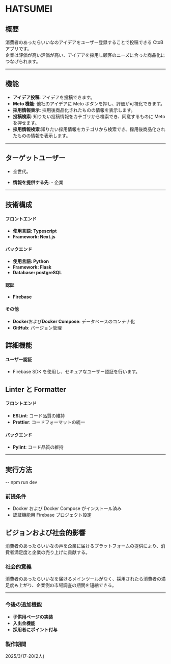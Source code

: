 # HATSUMEI

## 概要

消費者のあったらいいなのアイデアをユーザー登録することで投稿できる CtoB アプリです。  
企業は評価が高い評価が高い、アイデアを採用し顧客のニーズに合った商品化につなげられます。

---

## 機能

- **アイデア投稿**: アイデアを投稿できます。
- **Meto 機能**: 他社のアイデアに Meto ボタンを押し、評価が可視化できます。
- **採用情報表示**: 採用後商品化されたものの情報を表示します。
- **投稿検索**: 知りたい投稿情報をカテゴリから検索でき、同意するものに Meto を押せます。
- **採用情報検索**:知りたい採用情報をカテゴリから検索でき、採用後商品化されたものの情報を表示します。

---

## ターゲットユーザー

- 全世代。

- **情報を提供する先**: - 企業

---

## 技術構成

#### フロントエンド

- **使用言語: Typescript**
- **Framework: Next.js**

#### バックエンド

- **使用言語: Python**
- **Framework: Flask**
- **Database: postgreSQL**

#### 認証

- **Firebase**

#### その他

- **Docker**および**Docker Compose**: データベースのコンテナ化
- **GitHub**: バージョン管理

## 詳細機能

#### **ユーザー認証**

- Firebase SDK を使用し、セキュアなユーザー認証を行います。

## Linter と Formatter

#### フロントエンド

- **ESLint**: コード品質の維持
- **Prettier**: コードフォーマットの統一

#### バックエンド

- **Pylint**: コード品質の維持

---

## 実行方法

-- npm run dev

### 前提条件

- Docker および Docker Compose がインストール済み
- 認証機能用 Firebase プロジェクト設定

## ビジョンおよび社会的影響

消費者のあったらいいなの声を企業に届けるプラットフォームの提供により、消費者満足度と企業の売り上げに貢献する。

### 社会的意義

消費者のあったらいいなを届けるメインツールがなく、採用されたら消費者の満足度も上がり、企業側の市場調査の期間を短縮できる。

---

### 今後の追加機能

- **子供用ページの実装**
- **入出金機能**
- **採用者にポイント付与**

### 製作期間

2025/3/17-20(2人)
